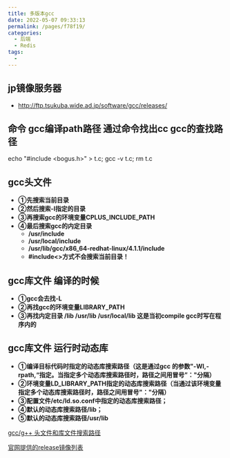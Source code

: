 ```yaml
---
title: 多版本gcc
date: 2022-05-07 09:33:13
permalink: /pages/f78f19/
categories:
  - 后端
  - Redis
tags:
  - 
---
```




## jp镜像服务器
- http://ftp.tsukuba.wide.ad.jp/software/gcc/releases/



## 命令 gcc编译path路径  **通过命令找出cc gcc的查找路径**
echo "#include <bogus.h>" > t.c; gcc -v t.c; rm t.c


## gcc头文件
- **①先搜索当前目录**
- **②然后搜索-I指定的目录**
- **③再搜索gcc的环境变量CPLUS_INCLUDE_PATH**
- **④最后搜索gcc的内定目录**
  - **/usr/include**
  - **/usr/local/include**
  - **/usr/lib/gcc/x86_64-redhat-linux/4.1.1/include**
  - **#include<>方式不会搜索当前目录！**
## gcc库文件 **编译的时候**
- **①gcc会去找-L**
- **②再找gcc的环境变量LIBRARY_PATH**
- **③再找内定目录 /lib /usr/lib /usr/local/lib 这是当初compile gcc时写在程序内的**
## gcc库文件 **运行时动态库**
- **①编译目标代码时指定的动态库搜索路径（这是通过gcc 的参数"-Wl,-rpath,“指定。当指定多个动态库搜索路径时，路径之间用冒号”："分隔）**
- **②环境变量LD_LIBRARY_PATH指定的动态库搜索路径（当通过该环境变量指定多个动态库搜索路径时，路径之间用冒号"："分隔）**
- **③配置文件/etc/ld.so.conf中指定的动态库搜索路径；**
- **④默认的动态库搜索路径/lib；**
- **⑤默认的动态库搜索路径/usr/lib**

[gcc/g++ 头文件和库文件搜索路径](https://blog.csdn.net/song240948380/article/details/119418608)


[官网提供的release镜像列表](https://gcc.gnu.org/mirrors.html)

